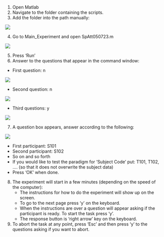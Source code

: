 ﻿1. Open Matlab
2. Navigate to the folder containing the scripts.
3. Add the folder into the path manually:

![](figures\Aspose.Words.1c341cbf-9dad-486f-a8cb-d71b90ab1a44.001.png)

4. Go to Main\_Experiment and open SpAtt050723.m

![](Aspose.Words.1c341cbf-9dad-486f-a8cb-d71b90ab1a44.002.png)

5. Press ‘Run’
6. Answer to the questions that appear in the command window:
- First question: n

![](Aspose.Words.1c341cbf-9dad-486f-a8cb-d71b90ab1a44.003.png)

- Second question: n

![](Aspose.Words.1c341cbf-9dad-486f-a8cb-d71b90ab1a44.004.png)

- Third questions: y

![](Aspose.Words.1c341cbf-9dad-486f-a8cb-d71b90ab1a44.005.png)

7. A question box appears, answer according to the following:

![](Aspose.Words.1c341cbf-9dad-486f-a8cb-d71b90ab1a44.006.png)

   - First participant: S101
   - Second participant: S102
   - So on and so forth
   - If you would like to test the paradigm for ‘Subject Code’ put: T101, T102, …. (so that it does not overwrite the subject data)
   - Press ‘OK’ when done.
8. The experiment will start in a few minutes (depending on the speed of the computer): 
   - The instructions for how to do the experiment will show up on the screen.
   - To go to the next page press ‘y’ on the keyboard.
   - When the instructions are over a question will appear asking if the participant is ready. To start the task press ‘y’.
   - The response button is ‘right arrow’ key on the keyboard.
9. To abort the task at any point, press ‘Esc’ and then press ‘y’ to the questions asking if you want to abort.


